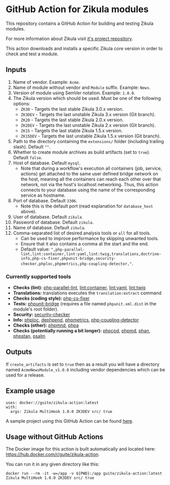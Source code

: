 # GitHub Action for Zikula modules

This repository contains a GitHub Action for building and testing Zikula modules.

For more information about Zikula visit [it's project repository](https://github.com/zikula/core/).

This action downloads and installs a specific Zikula core version in order to check and test a module.

## Inputs

1. Name of vendor. Example: `Acme`.
2. Name of module without vendor and `Module` suffix. Example: `News`.
3. Version of module using SemVer notation. Example: `1.0.0`.
4. The Zikula version which should be used. Must be one of the following options:
    - `ZK30` - Targets the last stable Zikula 3.0.x version.
    - `ZK3DEV` - Targets the last unstable Zikula 3.x version (Git branch).
    - `ZK20` - Targets the last stable Zikula 2.0.x version.
    - `ZK2DEV` - Targets the last unstable Zikula 2.x version (Git branch).
    - `ZK15` - Targets the last stable Zikula 1.5.x version.
    - `ZK15DEV` - Targets the last unstable Zikula 1.5.x version (Git branch).
5. Path to the directory containing the `extensions/` folder (including trailing slash). Default `""`.
6. Whether to create module archives as build artifacts (set to `true`). Default `false`.
7. Host of database. Default `mysql`.
    - Note that during a workflow's execution all containers (job, service, actions) get attached to the same user defined bridge network on the host, meaning all the containers can reach each other over that network, not via the host's localhost networking. Thus, this action connects to your database using the name of the corresponding service as hostname.
8. Port of database. Default `3306`.
    - Note this is the default port (read explanation for `database_host` above).
9. User of database. Default `zikula`.
10. Password of database. Default `zikula`.
11. Name of database. Default `zikula`.
12. Comma-separated list of desired analysis tools or `all` for all tools.
    - Can be used to improve performance by skipping unwanted tools.
    - Ensure that it also contains a comma at the start and the end.
    - Default value: `",php-parallel-lint,lint:container,lint:yaml,lint:twig,translations,doctrine-info,php-cs-fixer,phpunit-bridge,security-checker,phploc,phpmetrics,php-coupling-detector,"`.

### Currently supported tools

- **Checks (lint):** [php-parallel-lint](https://github.com/php-parallel-lint/PHP-Parallel-Lint), [lint:container](https://symfony.com/blog/new-in-symfony-4-4-service-container-linter), [lint:yaml](https://symfony.com/doc/current/components/yaml.html#syntax-validation), [lint:twig](https://symfony.com/doc/current/templates.html#linting-twig-templates)
- **Translations:** translations executes the `translation:extract` command
- **Checks (coding style):** [php-cs-fixer](https://cs.symfony.com/)
- **Tests:** [phpunit-bridge](https://symfony.com/doc/current/components/phpunit_bridge.html) (requires a file named `phpunit.xml.dist` in the module's root folder).
- **Security:** [security-checker](https://github.com/sensiolabs/security-checker)
- **Info:** [phploc](https://github.com/sebastianbergmann/phploc), [dephpend](https://dephpend.com/), [phpmetrics](https://github.com/phpmetrics/PhpMetrics), [php-coupling-detector](https://akeneo.github.io/php-coupling-detector/)
- **Checks (other):** [phpmnd](https://github.com/povils/phpmnd), [phpa](https://github.com/rskuipers/php-assumptions)
- **Checks (potentially running a bit longer):** [phpcpd](https://github.com/sebastianbergmann/phpcpd), [phpmd](https://github.com/phpmd/phpmd), [phan](https://github.com/phan/phan), [phpstan](https://github.com/phpstan/phpstan), [psalm](https://github.com/vimeo/psalm)

## Outputs

If `create_artifacts` is set to `true` then as a result you will have a directory named `AcmeNewsModule_v1.0.0` including vendor dependencies which can be used for a release.

## Example usage

```
uses: docker://guite/zikula-action:latest
with:
  args: Zikula MultiHook 1.0.0 ZK3DEV src/ true
```

A sample project using this GitHub Action can be found [here](https://github.com/Guite/test-actions).

## Usage without GitHub Actions

The Docker image for this action is built automatically and located here: <https://hub.docker.com/r/guite/zikula-action>.

You can run it in any given directory like this:

```
docker run --rm -it -w=/app -v ${PWD}:/app guite/zikula-action:latest Zikula MultiHook 1.0.0 ZK3DEV src/ true
```
